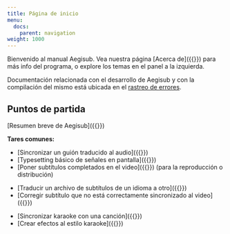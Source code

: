 ```yaml
---
title: Página de inicio
menu:
  docs:
    parent: navigation
weight: 1000
---
```


Bienvenido al manual Aegisub. Vea nuestra página [Acerca de]({{<relref path="About">}}) para más info del programa, o explore los temas en el panel a la izquierda.

Documentación relacionada con el desarrollo de Aegisub y con la compilación del mismo está ubicada en el [rastreo de errores](https://github.com/Aegisub/Aegisub/issues).

## Puntos de partida

[Resumen breve de Aegisub]({{<relref path="Overview">}})

**Tares comunes:**

- [Sincronizar un guión traducido al audio]({{<relref path="Audio">}})
- [Typesetting básico de señales en pantalla]({{<relref path="Tutorials#visualtypesetting" lang="en">}})
- [Poner subtítulos completados en el video]({{<relref path="Attaching_subtitles_to_video">}}) (para la reproducción o distribución)

<!-- -->

- [Traducir un archivo de subtítulos de un idioma a otro]({{<relref path="Translation_Assistant">}})
- [Corregir subtítulo que no está correctamente sincronizado al video]({{<relref path="Fix_Timing_Tutorial" lang="en">}})

<!-- -->

- [Sincronizar karaoke con una canción]({{<relref path="Tutorials#karaoketiming" lang="en">}})
- [Crear efectos al estilo karaoke]({{<relref path="Automation/Karaoke_Templater/Tutorial_1" lang="en">}})
